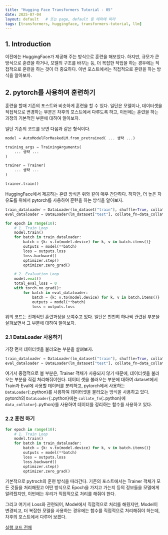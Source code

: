 ```yaml
---
title: "Hugging Face Transformers Tutorial - 05"
date: 2025-07-04
layout: default   # 또는 page, default 등 테마에 따라
tags: [transformers, huggingface, transformers-tutorial, llm]
---
```


## 1. Introduction

이전에는 HuggingFace가 제공해 주는 방식으로 훈련을 해보았다. 하지만, 규모가 큰 방식으로 훈련을 하거나, 모델의 구조를 바꾸는 등, 더 복잡한 작업을 하는 경우에는 직접적으로 훈련을 하는 것이 더 중요하다. 이번 포스트에서는 직접적으로 훈련을 하는 방식을 알아보자.

## 2. pytorch를 사용하여 훈련하기

훈련을 할때 기존의 포스트와 비슷하게 훈련을 할 수 있다. 일단은 모델이나, 데이터셋을 직접적으로 변경하는 부분은 차후의 포스트에서 다루도록 하고, 이번에는 훈련을 하는 과정의 기본적인 부분에 대하여 알아보자.

일단 기존의 코드를 보면 다음과 같은 형식이다.

```python
model = AutoModelForMaskedLM.from_pretrained( ... 생략 ...)

training_args = TrainingArguments(
    ... 생략 ...
)

trainer = Trainer(
    ... 생략 ...
)

trainer.train()
```

HuggingFace에서 제공하는 훈련 방식은 위와 같이 매우 간단하다. 하지만, 더 높은 자유도를 위해서 pytorch를 사용하여 훈련을 하는 방식을 알아보자.

```python
train_dataloader = DataLoader(lm_dataset["train"], shuffle=True, collate_fn=data_collator, batch_size=8)
eval_dataloader = DataLoader(lm_dataset["test"], collate_fn=data_collator, batch_size=8)

for epoch in range(10):
    # 1. Train Loop
    model.train()
    for batch in train_dataloader:
        batch = {k: v.to(model.device) for k, v in batch.items()}
        outputs = model(**batch)
        loss = outputs.loss
        loss.backward()
        optimizer.step()
        optimizer.zero_grad()

    # 2. Evaluation Loop
    model.eval()
    total_eval_loss = 0
    with torch.no_grad():
        for batch in eval_dataloader:
            batch = {k: v.to(model.device) for k, v in batch.items()}
            outputs = model(**batch)
            loss = outputs.loss
```

위의 코드는 전체적인 훈련과정을 보여주고 있다. 일단은 천천히 하나씩 관련된 부분을 살펴보면서 그 부분에 대하여 알아보자.

### 2.1 DataLoader 사용하기

가장 먼저 데이터셋을 불러오는 부분을 살펴보자.

```python
train_dataloader = DataLoader(lm_dataset["train"], shuffle=True, collate_fn=data_collator, batch_size=8)
eval_dataloader = DataLoader(lm_dataset["test"], collate_fn=data_collator, batch_size=8)
```

여기서 중점적으로 볼 부분은, Trainer 객채가 사용되지 않기 때문에, 데이터셋을 불러오는 부분을 직접 처리해줘야한다. 데이터 셋을 불러오는 부분에 대하여 dataset에서 Train과 Eval에 사용할 데이터를 분리하고, pytorch에서 사용하는 `DataLoader`{:.python}를 사용하여 데이터셋을 불러오는 방식을 사용하고 있다. pytorch의 `DataLoader`{:.python}에는 `collate_fn`{:.python}에 `data_collator`{:.python}를 사용하여 데이터를 정리하는 함수를 사용하고 있다.

### 2.2 훈련 하기

```python
for epoch in range(10):
    # 1. Train Loop
    model.train()
    for batch in train_dataloader:
        batch = {k: v.to(model.device) for k, v in batch.items()}
        outputs = model(**batch)
        loss = outputs.loss
        loss.backward()
        optimizer.step()
        optimizer.zero_grad()
```

기본적으로 pytroch의 훈련 방식을 따라간다. 기존의 포스트에서는 Trainer 객체가 모든 것들을 처리해줬고 어떤 방식으로 Epoch을 가지고 가는지 등의 정보들을 모델에게 알려줬지만, 이번에는 우리가 직접적으로 처리를 해줘야 한다.

그리고 여기서 Loss와 관련되어, Model에서 직접적으로 처리를 해줬지만, Model이 변경되고, 더 복잡한 모델을 사용하는 경우에는 함수를 직접적으로 처리해줘야 하는데, 차후의 포스트에서 다루어 보겠다.

[실행 코드 전체](https://github.com/sehwanhong/LLM/blob/main/python_codes/transformer_05.py)
